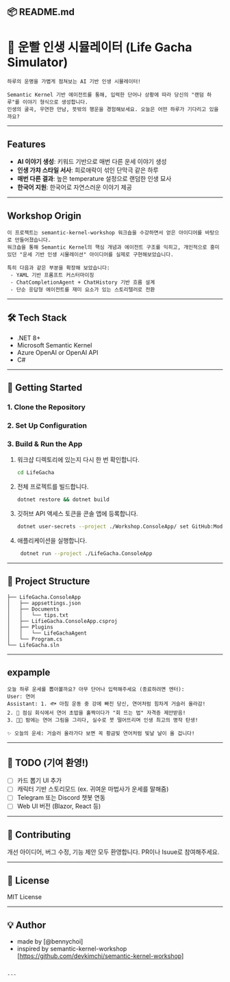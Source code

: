 

## 📦 README.md
# 🎲 운빨 인생 시뮬레이터 (Life Gacha Simulator)

```
하루의 운명을 가볍게 점쳐보는 AI 기반 인생 시뮬레이터!

Semantic Kernel 기반 에이전트를 통해, 입력한 단어나 상황에 따라 당신의 "랜덤 하루"를 이야기 형식으로 생성합니다.
인생의 굴곡, 우연한 만남, 뜻밖의 행운을 경험해보세요. 오늘은 어떤 하루가 기다리고 있을까요?
```

---

## Features

- **AI 이야기 생성**: 키워드 기반으로 매번 다른 운세 이야기 생성 
- **인생 가챠 스타일 서사**: 희로애락이 섞인 단막극 같은 하루  
- **매번 다른 결과**: 높은 temperature 설정으로 랜덤한 인생 묘사  
- **한국어 지원**: 한국어로 자연스러운 이야기 제공  

---

## Workshop Origin

```
이 프로젝트는 semantic-kernel-workshop 워크숍을 수강하면서 얻은 아이디어를 바탕으로 만들어졌습니다.
워크숍을 통해 Semantic Kernel의 핵심 개념과 에이전트 구조를 익히고, 개인적으로 흥미 있던 "운세 기반 인생 시뮬레이션" 아이디어를 실제로 구현해보았습니다.

특히 다음과 같은 부분을 확장해 보았습니다:
 - YAML 기반 프롬프트 커스터마이징
 - ChatCompletionAgent + ChatHistory 기반 흐름 설계
 - 단순 응답형 에이전트를 재미 요소가 있는 스토리텔러로 전환

```

---

## 🛠 Tech Stack

- .NET 8+
- Microsoft Semantic Kernel
- Azure OpenAI or OpenAI API
- C#

---

## 🚀 Getting Started

### 1. Clone the Repository

### 2. Set Up Configuration

### 3. Build & Run the App

1. 워크샵 디렉토리에 있는지 다시 한 번 확인합니다.

    ```bash
    cd LifeGacha
    ```

2. 전체 프로젝트를 빌드합니다.

    ```bash
    dotnet restore && dotnet build
    ```


3. 깃허브 API 액세스 토큰을 콘솔 앱에 등록합니다.

    ```bash
    dotnet user-secrets --project ./Workshop.ConsoleApp/ set GitHub:Models:AccessToken {{GitHub Models Access Token}}
    ```
4. 애플리케이션을 실행합니다.

    ```bash
     dotnet run --project ./LifeGacha.ConsoleApp
    ```
---

## 📂 Project Structure

```
├── LifeGacha.ConsoleApp
│   ├── appsettings.json
│   ├── Documents
│   │   └── tips.txt
│   ├── LifieGacha.ConsoleApp.csproj
│   ├── Plugins
│   │   └── LifeGachaAgent
│   └── Program.cs
└── LifeGacha.sln
```

---

## expample

```
오늘 하루 운세를 뽑아볼까요? 아무 단어나 입력해주세요 (종료하려면 엔터):
User: 연어
Assistant: 1. 🐟 아침 운동 중 강에 빠진 당신, 연어처럼 힘차게 거슬러 올라감!  
2. 🍣 점심 회식에서 연어 초밥을 홀짝이다가 "회 뜨는 법" 자격증 제안받음!  
3. 🧑‍🎨 밤에는 연어 그림을 그리다, 실수로 붓 떨어뜨리며 인생 최고의 명작 탄생!  

✨ 오늘의 운세: 거슬러 올라가다 보면 꼭 황금빛 연어처럼 빛날 날이 올 겁니다!
```

---

## 🔮 TODO (기여 환영!)

- [ ] 카드 뽑기 UI 추가
- [ ] 캐릭터 기반 스토리모드 (ex. 귀여운 마법사가 운세를 말해줌)
- [ ] Telegram 또는 Discord 챗봇 연동
- [ ] Web UI 버전 (Blazor, React 등)

---

## 🤝 Contributing

개선 아이디어, 버그 수정, 기능 제안 모두 환영합니다. PR이나 Isuue로 참여해주세요.

---

## 📄 License

MIT License

---

## 💡 Author

- made by [@bennychoi]
- inspired by semantic-kernel-workshop [https://github.com/devkimchi/semantic-kernel-workshop]
```

---

